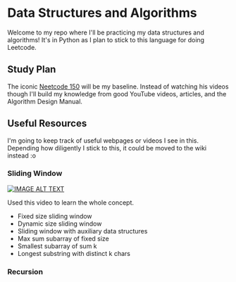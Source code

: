 # Data Structures and Algorithms 
Welcome to my repo where I'll be practicing my data structures and algorithms! It's in Python as I plan to stick to this language for doing Leetcode.

## Study Plan
The iconic [Neetcode 150](https://neetcode.io/roadmap) will be my baseline. Instead of watching his videos though I'll build my knowledge from good YouTube videos, articles, and the Algorithm Design Manual. 

## Useful Resources
I'm going to keep track of useful webpages or videos I see in this. Depending how diligently I stick to this, it could be moved to the wiki instead :o     

### Sliding Window 

[![IMAGE ALT TEXT](http://img.youtube.com/vi/MK-NZ4hN7rs/0.jpg)](http://www.youtube.com/watch?v=MK-NZ4hN7rs "Sliding Window Technique - Algorithmic Mental Models")

Used this video to learn the whole concept.
* Fixed size sliding window
* Dynamic size sliding window
* Sliding window with auxiliary data structures 
* Max sum subarray of fixed size
* Smallest subarray of sum k 
* Longest substring with distinct k chars

### Recursion 
